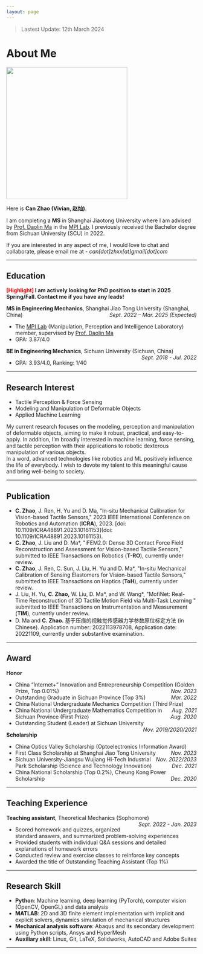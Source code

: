```yaml
---
layout: page
---
```


> Lastest Update: 12th March 2024

# About Me

<img src="https://canzhao-sunny.github.io/can_poster.jpg" class="floatpic" width="320" height="350">

Here is **Can Zhao (Vivian, 赵灿)**.

I am completing a **MS** in Shanghai Jiaotong University  where I am advised by [Prof. Daolin Ma](https://www.researchgate.net/profile/Daolin-Ma) in the [MPI Lab](https://mpi.sjtu.edu.cn/). I previously received the Bachelor degree from Sichuan University (SCU) in 2022.

If you are interested in any aspect of me, I would love to chat and collaborate, please email me at - *can[dot]zhxx[at]gmail[dot]com*

---

## Education

**<font color='red'>[Highlight]</font> I am actively looking for PhD position to start in 2025 Spring/Fall. Contact me if you have any leads!**

**MS in Engineering Mechanics**, Shanghai Jiao Tong University (Shanghai, China) <span style="float:right;">*Sept. 2022 – Mar. 2025 (Expected)*</span>
- The [MPI Lab](https://mpi.sjtu.edu.cn/) (Manipulation, Perception and Intelligence Laboratory) member, supervised by [Prof. Daolin Ma](https://www.researchgate.net/profile/Daolin-Ma)
- GPA: 3.87/4.0 

**BE in Engineering Mechanics**, Sichuan University (Sichuan, China) <span style="float:right;">*Sept. 2018 - Jul. 2022*</span>
- GPA: 3.93/4.0, Ranking: 1/40

---

## Research Interest

- Tactile Perception & Force Sensing
- Modeling and Manipulation of Deformable Objects
- Applied Machine Learning

My current research focuses on the modeling, perception and manipulation of deformable objects, aiming to make it robust, practical, and easy-to-apply. In addition, I’m broadly interested in machine learning, force sensing, and tactile perception with their applications to robotic dexterous manipulation of various objects.
<br>
In a word, advanced technologies like robotics and  ML positively influence the life of everybody.  I wish to devote my talent to this meaningful cause and bring well-being to society.

---

## Publication

- **C. Zhao**, J. Ren, H. Yu and D. Ma, "In-situ Mechanical Calibration for Vision-based Tactile Sensors," 2023 IEEE International Conference on Robotics and Automation (**ICRA**), 2023. [doi: 10.1109/ICRA48891.2023.10161153](doi: 10.1109/ICRA48891.2023.10161153).
- **C. Zhao**, J. Liu and D. Ma\*, "iFEM2.0: Dense 3D Contact Force Field Reconstruction and Assessment for Vision-based Tactile Sensors," submitted to IEEE Transactions on Robotics (**T-RO**), currently under review.
- **C. Zhao**, J. Ren, C. Sun, J. Liu, H. Yu and D. Ma\*, "In-situ Mechanical Calibration of Sensing Elastomers for Vision-based Tactile Sensors," submitted to IEEE Transactions on Haptics (**ToH**), currently under review.
- J. Liu, H. Yu, **C. Zhao,** W. Liu, D. Ma\*, and W. Wang\*, "MofiNet: Real-Time Reconstruction of 3D Tactile Motion Field via Multi-Task Learning " submitted to IEEE Transactions on Instrumentation and Measurement (**TIM**), currently under review.
- D. Ma and **C. Zhao.** 基于压痕的视触觉传感器力学参数原位标定方法 (in Chinese). Application number: 2022113978708, Application date: 20221109, currently under substantive examination.

---

## Award

**Honor**
- China “Internet+” Innovation and Entrepreneurship Competition (Golden Prize, Top 0.01%)<span style="float:right;">*Nov. 2023*</span>
- Outstanding Graduate in Sichuan Province (Top 3%)<span style="float:right;">*Mar. 2022*</span>
- China National Undergraduate Mechanics Competition (Third Prize)<span style="float:right;">*Aug. 2021*</span>
- China National Undergraduate Mathematics Competition in Sichuan Province (First Prize)<span style="float:right;">*Aug. 2020*</span>
- Outstanding Student (Leader) at Sichuan University <span style="float:right;">*Nov. 2019/2020/2021*</span>

**Scholarship**
- China Optics Valley Scholarship (Optoelectronics Information Award)<span style="float:right;">*Nov. 2023*</span>
- First Class Scholarship at Shanghai Jiao Tong University<span style="float:right;">*Nov. 2022/2023*</span>
- Sichuan University-Jiangsu Wujiang Hi-Tech Industrial Park Scholarship (Science and Technology Innovation)<span style="float:right;">*Dec. 2021*</span>
- China National Scholarship (Top 0.2%), Cheung Kong Power Scholarship<span style="float:right;">*Dec. 2020*</span>

---

## Teaching Experience

**Teaching assistant**, Theoretical Mechanics (Sophomore)<span style="float:right;">*Sept. 2022 - Jan. 2023*</span>
- Scored homework and quizzes, organized standard answers, and summarized problem-solving experiences
- Provided students with individual Q&A sessions and detailed explanations of homework errors
- Conducted review and exercise classes to reinforce key concepts
- Awarded the title of Outstanding Teaching Assistant (Top 1%)

---

## Research Skill

- **Python**: Machine learning, deep learning (PyTorch), computer vision (OpenCV, OpenGL) and data analysis
- **MATLAB**: 2D and 3D finite element implementation with implicit and explicit solvers, dynamics simulation of mechanical structures
- **Mechanical analysis software**: Abaqus and its secondary development using Python scripts, Ansys and HyperMesh
- **Auxiliary skill**: Linux, Git, LaTeX, Solidworks, AutoCAD and Adobe Suites

---

